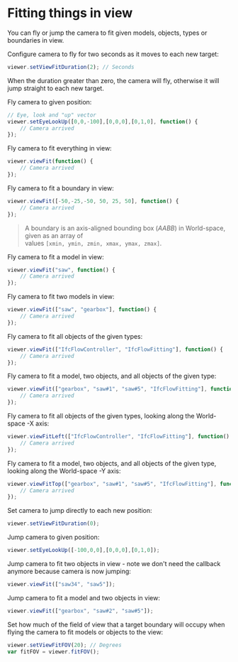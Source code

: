 # Fitting things in view

You can fly or jump the camera to fit given models, objects, types or boundaries in view.

Configure camera to fly for two seconds as it moves to each new target:

```javascript
viewer.setViewFitDuration(2); // Seconds
```

When the duration greater than zero, the camera will fly, otherwise it will jump straight to each new target.

Fly camera to given position:

```javascript
// Eye, look and "up" vector
viewer.setEyeLookUp([0,0,-100],[0,0,0],[0,1,0], function() {
    // Camera arrived
});
```

Fly camera to fit everything in view:

```javascript
viewer.viewFit(function() {
    // Camera arrived
});
```

Fly camera to fit a boundary in view:

```javascript
viewer.viewFit([-50,-25,-50, 50, 25, 50], function() {
    // Camera arrived
});
```

> A boundary is an axis-aligned bounding box \(_AABB_\) in World-space, given as an array of  
> values `[xmin, ymin, zmin, xmax, ymax, zmax]`.

Fly camera to fit a model in view:

```javascript
viewer.viewFit("saw", function() {
    // Camera arrived
});
```

Fly camera to fit two models in view:

```javascript
viewer.viewFit(["saw", "gearbox"], function() {
    // Camera arrived
});
```

Fly camera to fit all objects of the given types:

```javascript
viewer.viewFit(["IfcFlowController", "IfcFlowFitting"], function() {
    // Camera arrived
});
```

Fly camera to fit a model, two objects, and all objects of the given type:

```javascript
viewer.viewFit(["gearbox", "saw#1", "saw#5", "IfcFlowFitting"], function() {
    // Camera arrived
});
```

Fly camera to fit all objects of the given types, looking along the World-space -X axis:

```javascript
viewer.viewFitLeft(["IfcFlowController", "IfcFlowFitting"], function() {
    // Camera arrived
});
```

Fly camera to fit a model, two objects, and all objects of the given type, looking along the World-space -Y axis:

```javascript
viewer.viewFitTop(["gearbox", "saw#1", "saw#5", "IfcFlowFitting"], function() {
    // Camera arrived
});
```

Set camera to jump directly to each new position:

```javascript
viewer.setViewFitDuration(0);
```

Jump camera to given position:

```javascript
viewer.setEyeLookUp([-100,0,0],[0,0,0],[0,1,0]);
```

Jump camera to fit two objects in view - note we don't need the callback anymore because camera is now jumping:

```javascript
viewer.viewFit(["saw34", "saw5"]);
```

Jump camera to fit a model and two objects in view:

```javascript
viewer.viewFit(["gearbox", "saw#2", "saw#5"]);
```

Set how much of the field of view that a target boundary will occupy when flying the camera to fit models or objects to the view:

```javascript
viewer.setViewFitFOV(20); // Degrees
var fitFOV = viewer.fitFOV();
```
